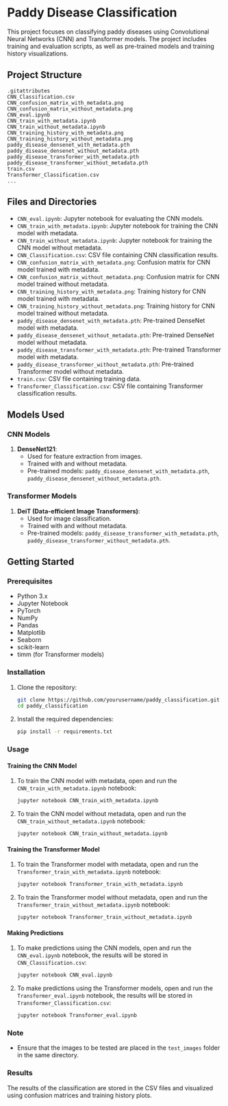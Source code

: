 # Paddy Disease Classification

This project focuses on classifying paddy diseases using Convolutional Neural Networks (CNN) and Transformer models. The project includes training and evaluation scripts, as well as pre-trained models and training history visualizations.

## Project Structure

```
.gitattributes
CNN_Classification.csv
CNN_confusion_matrix_with_metadata.png
CNN_confusion_matrix_without_metadata.png
CNN_eval.ipynb
CNN_train_with_metadata.ipynb
CNN_train_without_metadata.ipynb
CNN_training_history_with_metadata.png
CNN_training_history_without_metadata.png
paddy_disease_densenet_with_metadata.pth
paddy_disease_densenet_without_metadata.pth
paddy_disease_transformer_with_metadata.pth
paddy_disease_transformer_without_metadata.pth
train.csv
Transformer_Classification.csv
...
```

## Files and Directories

- `CNN_eval.ipynb`: Jupyter notebook for evaluating the CNN models.
- `CNN_train_with_metadata.ipynb`: Jupyter notebook for training the CNN model with metadata.
- `CNN_train_without_metadata.ipynb`: Jupyter notebook for training the CNN model without metadata.
- `CNN_Classification.csv`: CSV file containing CNN classification results.
- `CNN_confusion_matrix_with_metadata.png`: Confusion matrix for CNN model trained with metadata.
- `CNN_confusion_matrix_without_metadata.png`: Confusion matrix for CNN model trained without metadata.
- `CNN_training_history_with_metadata.png`: Training history for CNN model trained with metadata.
- `CNN_training_history_without_metadata.png`: Training history for CNN model trained without metadata.
- `paddy_disease_densenet_with_metadata.pth`: Pre-trained DenseNet model with metadata.
- `paddy_disease_densenet_without_metadata.pth`: Pre-trained DenseNet model without metadata.
- `paddy_disease_transformer_with_metadata.pth`: Pre-trained Transformer model with metadata.
- `paddy_disease_transformer_without_metadata.pth`: Pre-trained Transformer model without metadata.
- `train.csv`: CSV file containing training data.
- `Transformer_Classification.csv`: CSV file containing Transformer classification results.

## Models Used

### CNN Models

1. **DenseNet121**:
   - Used for feature extraction from images.
   - Trained with and without metadata.
   - Pre-trained models: `paddy_disease_densenet_with_metadata.pth`, `paddy_disease_densenet_without_metadata.pth`.

### Transformer Models

1. **DeiT (Data-efficient Image Transformers)**:
   - Used for image classification.
   - Trained with and without metadata.
   - Pre-trained models: `paddy_disease_transformer_with_metadata.pth`, `paddy_disease_transformer_without_metadata.pth`.

## Getting Started

### Prerequisites

- Python 3.x
- Jupyter Notebook
- PyTorch
- NumPy
- Pandas
- Matplotlib
- Seaborn
- scikit-learn
- timm (for Transformer models)

### Installation

1. Clone the repository:
   ```sh
   git clone https://github.com/yourusername/paddy_classification.git
   cd paddy_classification
   ```

2. Install the required dependencies:
   ```sh
   pip install -r requirements.txt
   ```

### Usage

#### Training the CNN Model

1. To train the CNN model with metadata, open and run the `CNN_train_with_metadata.ipynb` notebook:
   ```sh
   jupyter notebook CNN_train_with_metadata.ipynb
   ```

2. To train the CNN model without metadata, open and run the `CNN_train_without_metadata.ipynb` notebook:
   ```sh
   jupyter notebook CNN_train_without_metadata.ipynb
   ```

#### Training the Transformer Model

1. To train the Transformer model with metadata, open and run the `Transformer_train_with_metadata.ipynb` notebook:
   ```sh
   jupyter notebook Transformer_train_with_metadata.ipynb
   ```

2. To train the Transformer model without metadata, open and run the `Transformer_train_without_metadata.ipynb` notebook:
   ```sh
   jupyter notebook Transformer_train_without_metadata.ipynb
   ```

#### Making Predictions

1. To make predictions using the CNN models, open and run the `CNN_eval.ipynb` notebook, the results will be stored in `CNN_Classification.csv`:
   ```sh
   jupyter notebook CNN_eval.ipynb
   ```

2. To make predictions using the Transformer models, open and run the `Transformer_eval.ipynb` notebook, the results will be stored in `Transformer_Classification.csv`:
   ```sh
   jupyter notebook Transformer_eval.ipynb
   ```

### Note

- Ensure that the images to be tested are placed in the `test_images` folder in the same directory.

### Results

The results of the classification are stored in the CSV files and visualized using confusion matrices and training history plots.